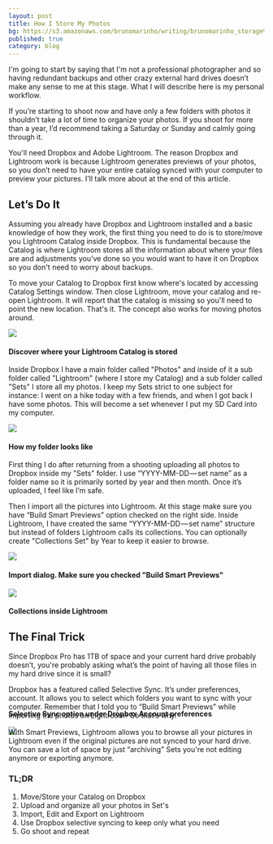 ```yaml
---
layout: post
title: How I Store My Photos
bg: https://s3.amazonaws.com/brunomarinho/writing/brunomarinho_storage%402x.jpg
published: true
category: blog
---
```



I'm going to start by saying that I'm not a professional photographer and so having redundant backups and other crazy external hard drives doesn’t make any sense to me at this stage. What I will describe here is my personal workflow.

If you’re starting to shoot now and have only a few folders with photos it shouldn’t take a lot of time to organize your photos. If you shoot for more than a year, I’d recommend taking a Saturday or Sunday and calmly going through it.

You'll need Dropbox and Adobe Lightroom. The reason Dropbox and Lightroom work is because Lightroom generates previews of your photos, so you don’t need to have your entire catalog synced with your computer to preview your pictures. I'll talk more about at the end of this article.

## Let’s Do It
Assuming you already have Dropbox and Lightroom installed and a basic knowledge of how they work, the first thing you need to do is to store/move you Lightroom Catalog inside Dropbox. This is fundamental because the Catalog is where Lightroom stores all the information about where your files are and adjustments you’ve done so you would want to have it on Dropbox so you don't need to worry about backups.

To move your Catalog to Dropbox first know where's located by accessing Catalog Settings window. Then close Lightroom, move your catalog and re-open Lightroom. It will report that the catalog is missing so you'll need to point the new location. That's it. The concept also works for moving photos around.

<img src="https://s3.amazonaws.com/brunomarinho/writing/brunomarinho_storage_02.jpg">


#### Discover where your Lightroom Catalog is stored

Inside Dropbox I have a main folder called "Photos" and inside of it a sub folder called "Lightroom" (where I store my Catalog) and a sub folder called "Sets" I store all my photos. I keep my Sets strict to one subject for instance: I went on a hike today with a few friends, and when I got back I have some photos. This will become a set whenever I put my SD Card into my computer.


<img src="https://s3.amazonaws.com/brunomarinho/writing/brunomarinho_storage_01.jpg">

#### How my folder looks like

First thing I do after returning from a shooting uploading all photos to Dropbox inside my "Sets" folder. I use “YYYY-MM-DD — set name” as a folder name so it is primarily sorted by year and then month. Once it’s uploaded, I feel like I’m safe.

Then I import all the pictures into Lightroom. At this stage make sure you have “Build Smart Previews” option checked on the right side. Inside Lightroom, I have created the same “YYYY-MM-DD — set name” structure but instead of folders Lightroom calls its collections. You can optionally create "Collections Set" by Year to keep it easier to browse.

<img src="https://s3.amazonaws.com/brunomarinho/writing/brunomarinho_storage_05.jpg">

#### Import dialog. Make sure you checked "Build Smart Previews"

<img src="https://s3.amazonaws.com/brunomarinho/writing/brunomarinho_storage_03.jpg">

#### Collections inside Lightroom

## The Final Trick

Since Dropbox Pro has 1TB of space and your current hard drive probably doesn’t, you're probably asking what’s the point of having all those files in my hard drive since it is small?

Dropbox has a featured called Selective Sync. It’s under preferences, account. It allows you to select which folders you want to sync with your computer. Remember that I told you to “Build Smart Previews” while importing the photos on Lightroom? So that’s why.

<img src="https://s3.amazonaws.com/brunomarinho/writing/brunomarinho_storage_04.jpg">

<h4 style="margin-top:-50px;">Selective Sync option under Dropbox Account preferences</h4>

With Smart Previews, Lightroom allows you to browse all your pictures in Lightroom even if the original pictures are not synced to your hard drive. You can save a lot of space by just “archiving” Sets you're not editing anymore or exporting anymore.


### TL;DR
1. Move/Store your Catalog on Dropbox
2. Upload and organize all your photos in Set's
3. Import, Edit and Export on Lightroom
4. Use Dropbox selective syncing to keep only what you need
5. Go shoot and repeat



